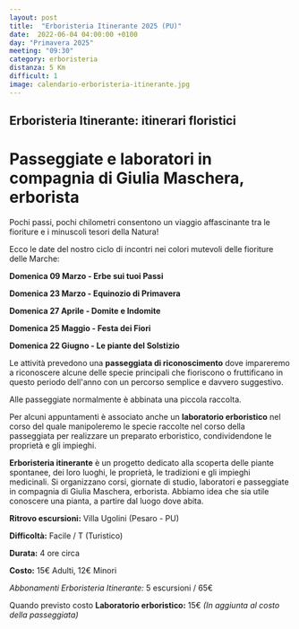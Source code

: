 ```yaml
---
layout: post
title:  "Erboristeria Itinerante 2025 (PU)"
date:  2022-06-04 04:00:00 +0100
day: "Primavera 2025"
meeting: "09:30"
category: erboristeria
distanza: 5 Km  
difficult: 1
image: calendario-erboristeria-itinerante.jpg
---
```


## Erboristeria Itinerante: itinerari floristici

# Passeggiate e laboratori in compagnia di Giulia Maschera, erborista

Pochi passi, pochi chilometri consentono un viaggio affascinante tra le fioriture e i minuscoli tesori della Natura!

Ecco le date del nostro ciclo di incontri nei colori mutevoli delle fioriture delle Marche:

**Domenica 09  Marzo    -    Erbe sui tuoi Passi**

**Domenica 23 Marzo     -    Equinozio di Primavera**

**Domenica 27 Aprile    -    Domite e Indomite**

**Domenica 25 Maggio    -    Festa dei Fiori**

**Domenica 22 Giugno    -    Le piante del Solstizio**

Le attività prevedono una **passeggiata di riconoscimento** dove impareremo a riconoscere alcune delle specie principali che fioriscono o fruttificano in questo periodo dell'anno con un percorso semplice e davvero suggestivo. 

Alle passeggiate normalmente è abbinata una piccola raccolta.

Per alcuni appuntamenti è associato anche un **laboratorio erboristico** nel corso del quale manipoleremo le specie raccolte nel corso della passeggiata per realizzare un preparato erboristico, condividendone le proprietà e gli impieghi. 


**Erboristeria itinerante** è un progetto dedicato alla scoperta delle piante spontanee, dei loro luoghi, le proprietà, le tradizioni e gli impieghi medicinali. Si organizzano corsi, giornate di studio, laboratori e passeggiate in compagnia di Giulia Maschera, erborista. Abbiamo idea che sia utile conoscere una pianta, a partire dal luogo dove abita.


**Ritrovo escursioni:** Villa Ugolini (Pesaro - PU)

**Difficoltà:** Facile / T (Turistico)

**Durata:** 4 ore circa

**Costo:** 15€ Adulti, 12€ Minori

*Abbonamenti Erboristeria Itinerante:* 5 escursioni / 65€

Quando previsto costo **Laboratorio erboristico:** 15€ *(In aggiunta al costo della passeggiata)*
